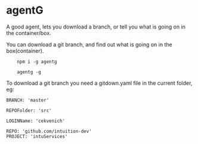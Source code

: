 
# agentG

A good agent, lets you download a branch, or tell you what is going on in the container/box.


You can download a git branch, and find out what is going on in the box(container).


```
    npm i -g agentg

    agentg -g

```

To download a git branch you need a gitdown.yaml file in the current folder, eg:

```
BRANCH: 'master' 

REPOFolder: 'src'

LOGINName: 'cekvenich'

REPO: 'github.com/intuition-dev'
PROJECT: 'intuServices'

```